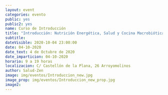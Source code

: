 ```yaml
---
layout: event
categories: evento
public: yes
public2: yes
name: Curso de Introducción
title: "Introducción: Nutrición Energética, Salud y Cocina Macrobiótica"
subtitle:
dateVisible: 2020-10-04 23:00:00
date: 04-10-2020
date_text: 4 de Octubre de 2020
date_imparticion: 04-10-2020
horario: 9 a 19 horas
localizacion: C/ Castellón de la Plana, 26 Arroyomolinos
author: Salud-Zen
image: img/eventos/Introduccion_new.jpg
image_prop: img/eventos/Introduccion_new_prop.jpg
image2:
---
```

